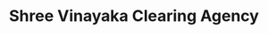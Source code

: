 ---
title: "Shree Vinayaka Clearing Agency"
url: /bengaluru/shree-vinayaka-clearing-agency/
shop: laundry
---